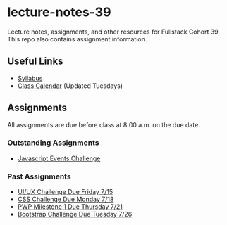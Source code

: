 # lecture-notes-39
Lecture notes, assignments, and other resources for Fullstack Cohort 39. This repo also contains assignment information.

## Useful Links
* [Syllabus](http://ddc-web-curriculum.cnm.edu/syllabus/)
* [Class Calendar](https://calendar.google.com/calendar?cid=Ym9vdGNhbXBjb2RlcnNAZ21haWwuY29t) (Updated Tuesdays)

## Assignments
All assignments are due before class at 8:00 a.m. on the due date.

### Outstanding Assignments
* [Javascript Events Challenge](https://classroom.github.com/a/Pn-RwTNO)
### Past Assignments
* [UI/UX Challenge Due Friday 7/15](https://classroom.github.com/a/TvW-9naR)
* [CSS Challenge Due Monday 7/18](https://classroom.github.com/a/Q_ZGzbn2)
* [PWP Milestone 1 Due Thursday 7/21](https://ddc-web-curriculum.cnm.edu/pwp-milestone-one/)
* [Bootstrap Challenge Due Tuesday 7/26](https://classroom.github.com/a/kbvKGhAe)

